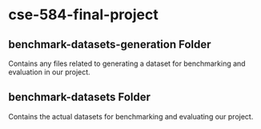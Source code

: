 # cse-584-final-project

## benchmark-datasets-generation Folder
Contains any files related to generating a dataset for benchmarking and evaluation in our project.

## benchmark-datasets Folder
Contains the actual datasets for benchmarking and evaluating our project.